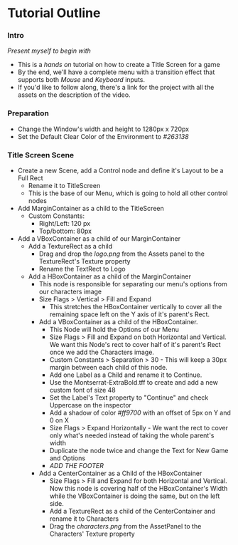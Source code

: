 ﻿# Tutorial Outline

### Intro

*Present myself to begin with*

- This is a _hands on_ tutorial on how to create a Title Screen for a game
- By the end, we'll have a complete menu with a transition effect that supports both _Mouse_ and _Keyboard_ inputs.
- If you'd like to follow along, there's a link for the project with all the assets on the description of the video.

### Preparation
- Change the Window's width and height to 1280px x 720px
- Set the Default Clear Color of the Environment to _#263138_

### Title Screen Scene
- Create a new Scene, add a Control node and define it's Layout to be a Full Rect
	- Rename it to TitleScreen
	- This is the base of our Menu, which is going to hold all other control nodes
- Add MarginContainer as a child to the TitleScreen
	- Custom Constants:
		- Right/Left: 120 px
		- Top/bottom: 80px
- Add a VBoxContainer as a child of our MarginContainer
	- Add a TextureRect as a child
		- Drag and drop the _logo.png_ from the Assets panel to the TextureRect's Texture property
		- Rename the TextRect to Logo
	- Add a HBoxContainer as a child of the MarginContainer
		- This node is responsible for separating our menu's options from our characters image
		- Size Flags > Vertical > Fill and Expand
			- This stretches the HBoxContainer vertically to cover all the remaining space left on the Y axis of it's parent's Rect.
		- Add a VBoxContainer as a child of the HBoxContainer.
			- This Node will hold the Options of our Menu
			- Size Flags > Fill and Expand on both Horizontal and Vertical. We want this Node's rect to cover half of it's parent's Rect once we add the Characters image.
			- Custom Constants > Separation > 30 - This will keep a 30px margin between each child of this node.
			- Add one Label as a Child and rename it to Continue. 
			- Use the Montserrat-ExtraBold.tff to create and add a new custom font of size 48
			- Set the Label's Text property to "Continue" and check Uppercase on the inspector
			- Add a shadow of color _#ff9700_ with an offset of 5px on Y and 0 on X
			- Size Flags > Expand Horizontally - We want the rect to cover only what's needed instead of taking the whole parent's width
			- Duplicate the node twice and change the Text for New Game and Options
			- *ADD THE FOOTER*
		- Add a CenterContainer as a Child of the HBoxContainer
			- Size Flags > Fill and Expand for both Horizontal and Vertical. Now this node is covering half of the HBoxContainer's Width while the VBoxContainer is doing the same, but on the left side.
			- Add a TextureRect as a child of the CenterContainer and rename it to Characters
			- Drag the _characters.png_ from the AssetPanel to the Characters' Texture property
